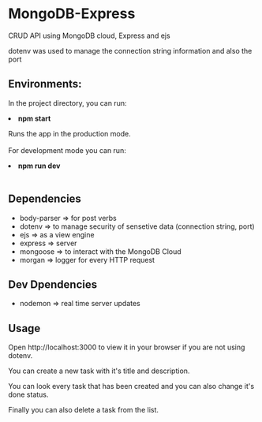 # MongoDB-Express
CRUD API using MongoDB cloud, Express and ejs

dotenv was used to manage the connection string information and also the port

<h2>Environments:</h2>

In the project directory, you can run:

<li><strong>npm start</strong></li>

Runs the app in the production mode.
<br>
<br>
For development mode you can run:

<li><strong>npm run dev</strong></li>
<br>

<h2>Dependencies</h2>

<ul>
<li>body-parser => for post verbs</li>
<li>dotenv => to manage security of sensetive data (connection string, port)</li>
<li>ejs => as a view engine</li>
<li>express => server</li>
<li>mongoose => to interact with the MongoDB Cloud</li>
<li>morgan => logger for every HTTP request</li>
</ul>


<h2>Dev Dpendencies</h2>

<ul>
<li>nodemon => real time server updates</li>
</ul>


<h2> Usage</h2>
Open http://localhost:3000 to view it in your browser if you are not using dotenv.
<br>
<p>You can create a new task with it's title and description.

You can look every task that has been created and you can also change it's done status.

Finally you can also delete a task from the list.
</p>
